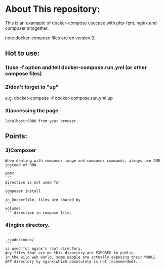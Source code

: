 # About This repository:
This is an examaple of docker-compose usecase with php-fpm, nginx and composer altogether.

note:docker-compose files are on version 3.

## Hot to use:
### 1)use -f option and tell docker-compose.run.yml (or other compose files)
### 2)don't forget to "up"
 e.g. docker-compose -f docker-compose.run.yml up
### 3)accessing the page
	localhost:8080 from your browser.

## Points:
### 3)Composer
	When dealing with composer image and composer commands, always use CMD instead of RUN.
	```
	COPY
	```
	directive is not used for  
	```
	composer install
	```
	in Dockerfile, files are shared by 
	```
	volumes
	``` directive in compose file.
### 4)nginx directory.
	```
	./code/index/
	```
	is used for nginx's root directory.
	Any files that are on this directory are EXPOSED to public.
	In the wild web world, some people are actually exposing their WHOLE APP directory by nginx(which absolutely is not recommended).
